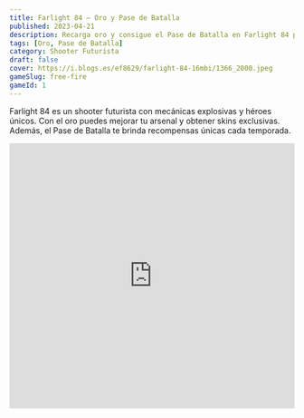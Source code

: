 ```yaml
---
title: Farlight 84 – Oro y Pase de Batalla
published: 2023-04-21
description: Recarga oro y consigue el Pase de Batalla en Farlight 84 para desbloquear recompensas exclusivas.
tags: [Oro, Pase de Batalla]
category: Shooter Futurista
draft: false
cover: https://i.blogs.es/ef8629/farlight-84-16mbi/1366_2000.jpeg
gameSlug: free-fire 
gameId: 1  
---
```


Farlight 84 es un shooter futurista con mecánicas explosivas y héroes únicos. Con el oro puedes mejorar tu arsenal y obtener skins exclusivas. Además, el Pase de Batalla te brinda recompensas únicas cada temporada.

<iframe width="100%" height="468" src="https://www.youtube.com/embed/utAa0w1kH1s" title="Farlight 84 Trailer" frameborder="0" allowfullscreen></iframe>
